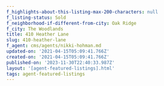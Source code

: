 ```yaml
---
f_highlights-about-this-listing-max-200-characters: null
f_listing-status: Sold
f_neighborhood-if-different-from-city: Oak Ridge
f_city: The Woodlands
title: 410 Heather Lane
slug: 410-heather-lane
f_agent: cms/agents/nikki-hohman.md
updated-on: '2021-04-15T05:09:41.766Z'
created-on: '2021-04-15T05:09:41.766Z'
published-on: '2023-11-30T22:40:33.987Z'
layout: '[agent-featured-listings].html'
tags: agent-featured-listings
---
```



